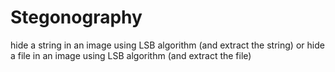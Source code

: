 # Stegonography
hide a string in an image using LSB algorithm (and extract the string) or hide a file in an image using LSB algorithm (and extract the file)
